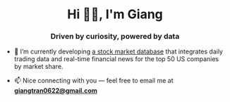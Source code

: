 <h1 align="center">Hi 👋🏻, I'm Giang</h1>
<h3 align="center">Driven by curiosity, powered by data</h3>

- 🔭 I’m currently developing [a stock market database](https://github.com/giangphuongtran/trading-database) that integrates daily trading data and real-time financial news for the top 50 US companies by market share.

- 📫 Nice connecting with you — feel free to email me at **giangtran0622@gmail.com**

<!--<h3 align="left">Connect with me:</h3>
<p align="left">
<a href="https://linkedin.com/in/giang-tran-phuong" target="blank"><img align="center" src="https://raw.githubusercontent.com/rahuldkjain/github-profile-readme-generator/master/src/images/icons/Social/linked-in-alt.svg" alt="giang-tran-phuong" height="30" width="40" /></a> -->
</p>
